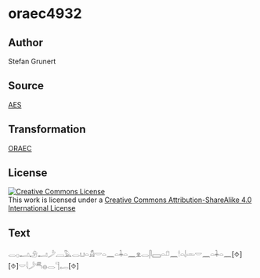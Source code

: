 # oraec4932

## Author

Stefan Grunert

## Source

[AES](https://github.com/simondschweitzer/aes)

## Transformation

[ORAEC](https://oraec.github.io/)

## License

<a rel="license" href="http://creativecommons.org/licenses/by-sa/4.0/"><img alt="Creative Commons License" style="border-width:0" src="https://i.creativecommons.org/l/by-sa/4.0/88x31.png" /></a><br />This work is licensed under a <a rel="license" href="http://creativecommons.org/licenses/by-sa/4.0/">Creative Commons Attribution-ShareAlike 4.0 International License</a>

## Text

𓂋𓊪𓂝𓄂𓂝𓌳𓐙𓅓𓂋𓂓𓏏𓀋𓎟𓏏𓈖𓏏𓇓𓏏𓈖𓁷𓂋𓋴𓈙𓏏𓍔𓈖𓎗𓏏𓌃𓏛𓎟𓈖𓏏𓇓𓏏𓈖[⯑][⯑]𓎟𓇋𓌳𓄪𓐍𓂋𓊹𓉻[⯑]<br>
